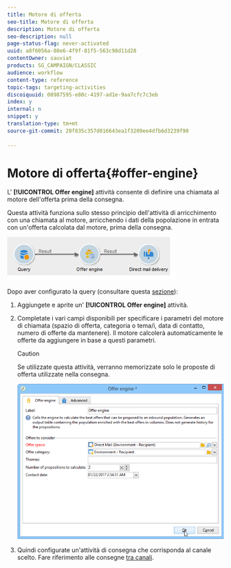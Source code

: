 ```yaml
---
title: Motore di offerta
seo-title: Motore di offerta
description: Motore di offerta
seo-description: null
page-status-flag: never-activated
uuid: a8f6056a-80e6-4f9f-81f5-563c98d11d28
contentOwner: sauviat
products: SG_CAMPAIGN/CLASSIC
audience: workflow
content-type: reference
topic-tags: targeting-activities
discoiquuid: 08987595-e80c-4197-ad1e-9aa7cfc7c3eb
index: y
internal: n
snippet: y
translation-type: tm+mt
source-git-commit: 20f835c357d016643ea1f3209ee4dfb6d3239f90

---
```



# Motore di offerta{#offer-engine}

L&#39; **[!UICONTROL Offer engine]** attività consente di definire una chiamata al motore dell&#39;offerta prima della consegna.

Questa attività funziona sullo stesso principio dell&#39;attività di arricchimento con una chiamata al motore, arricchendo i dati della popolazione in entrata con un&#39;offerta calcolata dal motore, prima della consegna.

![](assets/int_offerengine_activity2.png)

Dopo aver configurato la query (consultare questa [sezione](../../workflow/using/query.md)):

1. Aggiungete e aprite un&#39; **[!UICONTROL Offer engine]** attività.
1. Completate i vari campi disponibili per specificare i parametri del motore di chiamata (spazio di offerta, categoria o tema/i, data di contatto, numero di offerte da mantenere). Il motore calcolerà automaticamente le offerte da aggiungere in base a questi parametri.

   >[!CAUTION]
   >
   >Se utilizzate questa attività, verranno memorizzate solo le proposte di offerta utilizzate nella consegna.

   ![](assets/int_offerengine_activity1.png)

1. Quindi configurate un&#39;attività di consegna che corrisponda al canale scelto. Fare riferimento alle consegne [tra canali](../../workflow/using/cross-channel-deliveries.md).

